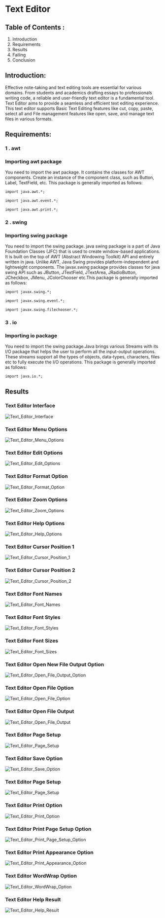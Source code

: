 
# Text Editor
## Table of Contents :
 1. Introduction
 2. Requirements
 3. Results
 4. Failing
 5. Conclusion
## Introduction:
Effective note-taking and text editing tools are essential for various domains. From students and academics drafting essays to professionals writing code, a reliable and user-friendly text editor is a fundamental tool. Text Editor aims to provide a seamless and efficient text editing experience. This text editor supports Basic Text Editing features like cut, copy, paste, select all and File management features like open, save, and manage text files in various formats.
## Requirements:
### 1 . awt
### Importing awt package
You need to import the awt package. It contains the classes for AWT components. Create an instance of the component class, such as Button, Label, TextField, etc. This package is generally imported as follows:
```md
import java.awt.*;
```
```md
import java.awt.event.*;
```
```md
import java.awt.print.*;
```
### 2 . swing
### Importing swing package
You need to import the swing package. java swing package is a part of Java Foundation Classes (JFC) that is used to create window-based applications. It is built on the top of AWT (Abstract Windowing Toolkit) API and entirely written in java.
Unlike AWT, Java Swing provides platform-independent and lightweight components.
The javax.swing package provides classes for java swing API such as JButton, JTextField, JTextArea, JRadioButton, JCheckbox, JMenu, JColorChooser etc.This package is generally imported as follows:
```md
import javax.swing.*;
```
```md
import javax.swing.event.*;
```
```md
import javax.swing.filechooser.*;
```
### 3 . io
### Importing io package
You need to import the swing package.Java brings various Streams with its I/O package that helps the user to perform all the input-output operations. These streams support all the types of objects, data-types, characters, files etc to fully execute the I/O operations. This package is generally imported as follows:
```md
import java.io.*;
```
## Results
### Text Editor Interface
![Text_Editor_Interface](https://github.com/yanamalamanda-madhu/Text_Editor/blob/main/Results/Text_Editor_Interface.png)</br>

### Text Editor Menu Options
![Text_Editor_Menu_Options](https://github.com/yanamalamanda-madhu/Text_Editor/blob/main/Results/Text_Editor_Menu_Options.png)</br>

### Text Editor Edit Options
![Text_Editor_Edit_Options](https://github.com/yanamalamanda-madhu/Text_Editor/blob/main/Results/Text_Editor_Edit_Options.png)</br>

### Text Editor Format Option
![Text_Editor_Format_Option](https://github.com/yanamalamanda-madhu/Text_Editor/blob/main/Results/Text_Editor_Format_Option.png)</br>

### Text Editor Zoom Options
![Text_Editor_Zoom_Options](https://github.com/yanamalamanda-madhu/Text_Editor/blob/main/Results/Text_Editor_Zoom_Options.png)</br>

### Text Editor Help Options
![Text_Editor_Help_Options](https://github.com/yanamalamanda-madhu/Text_Editor/blob/main/Results/Text_Editor_Help_Options.png)</br>

### Text Editor Cursor Position 1
![Text_Editor_Cursor_Position_1](https://github.com/yanamalamanda-madhu/Text_Editor/blob/main/Results/Text_Editor_Cursor_Position.png)</br>

### Text Editor Cursor Position 2
![Text_Editor_Cursor_Position_2](https://github.com/yanamalamanda-madhu/Text_Editor/blob/main/Results/Text_Editor_Cursor_Position_2.png)</br>

### Text Editor Font Names
![Text_Editor_Font_Names](https://github.com/yanamalamanda-madhu/Text_Editor/blob/main/Results/Text_Editor_Font_Names.png)</br>

### Text Editor Font Styles
![Text_Editor_Font_Styles](https://github.com/yanamalamanda-madhu/Text_Editor/blob/main/Results/Text_Editor_Font_Styles.png)</br>

### Text Editor Font Sizes
![Text_Editor_Font_Sizes](https://github.com/yanamalamanda-madhu/Text_Editor/blob/main/Results/Text_Editor_Font_Sizes.png)</br>

### Text Editor Open New File Output Option
![Text_Editor_Open_File_Output_Option](https://github.com/yanamalamanda-madhu/Text_Editor/blob/main/Results/Text_Editor_Open_File_Output_Option.png)</br>

### Text Editor Open File Option
![Text_Editor_Open_File_Option](https://github.com/yanamalamanda-madhu/Text_Editor/blob/main/Results/Text_Editor_Open_File_Option.png)</br>

### Text Editor Open File Output
![Text_Editor_Open_File_Output](https://github.com/yanamalamanda-madhu/Text_Editor/blob/main/Results/Text_Editor_Open_File_Output.png)</br>

### Text Editor Page Setup
![Text_Editor_Page_Setup](https://github.com/yanamalamanda-madhu/Text_Editor/blob/main/Results/Text_Editor_Page_Setup.png)</br>

### Text Editor Save Option
![Text_Editor_Save_Option](https://github.com/yanamalamanda-madhu/Text_Editor/blob/main/Results/Text_Editor_Save_Option.png)</br>

### Text Editor Page Setup
![Text_Editor_Page_Setup](https://github.com/yanamalamanda-madhu/Text_Editor/blob/main/Results/Text_Editor_Page_Setup.png)</br>

### Text Editor Print Option
![Text_Editor_Print_Option](https://github.com/yanamalamanda-madhu/Text_Editor/blob/main/Results/Text_Editor_Print_Option.png)</br>

### Text Editor Print Page Setup Option
![Text_Editor_Print_Page_Setup_Option](https://github.com/yanamalamanda-madhu/Text_Editor/blob/main/Results/Text_Editor_Print_Page_Setup_Option.png)</br>

### Text Editor Print Appearance Option
![Text_Editor_Print_Appearance_Option](https://github.com/yanamalamanda-madhu/Text_Editor/blob/main/Results/Text_Editor_Print_Appearance_Option.png)</br>

### Text Editor WordWrap Option
![Text_Editor_WordWrap_Option](https://github.com/yanamalamanda-madhu/Text_Editor/blob/main/Results/Text_Editor_WordWrap_Option.png)</br>

### Text Editor Help Result
![Text_Editor_Help_Result](https://github.com/yanamalamanda-madhu/Text_Editor/blob/main/Results/Text_Editor_Help_Result.png)</br>

